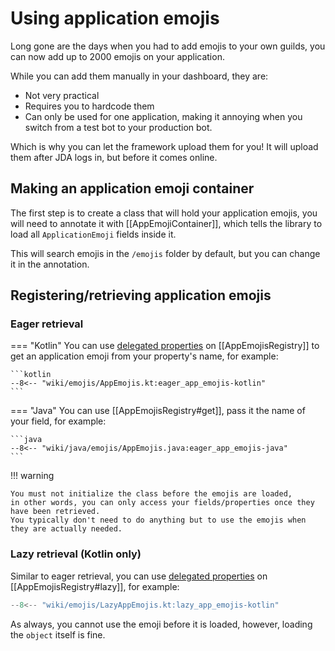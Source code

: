 # Using application emojis

Long gone are the days when you had to add emojis to your own guilds,
you can now add up to 2000 emojis on your application.

While you can add them manually in your dashboard, they are:

* Not very practical
* Requires you to hardcode them
* Can only be used for one application, making it annoying when you switch from a test bot to your production bot.

Which is why you can let the framework upload them for you!
It will upload them after JDA logs in, but before it comes online.

## Making an application emoji container

The first step is to create a class that will hold your application emojis,
you will need to annotate it with [[AppEmojiContainer]], 
which tells the library to load all `ApplicationEmoji` fields inside it.

This will search emojis in the `/emojis` folder by default, but you can change it in the annotation. 

## Registering/retrieving application emojis
### Eager retrieval

=== "Kotlin"
    You can use [delegated properties](https://kotlinlang.org/docs/delegated-properties.html) on [[AppEmojisRegistry]] to get an application emoji from your property's name,
    for example:

    ```kotlin
    --8<-- "wiki/emojis/AppEmojis.kt:eager_app_emojis-kotlin"
    ```

=== "Java"
    You can use [[AppEmojisRegistry#get]], pass it the name of your field, for example:

    ```java
    --8<-- "wiki/java/emojis/AppEmojis.java:eager_app_emojis-java"
    ```

!!! warning

    You must not initialize the class before the emojis are loaded,
    in other words, you can only access your fields/properties once they have been retrieved.
    You typically don't need to do anything but to use the emojis when they are actually needed.

### Lazy retrieval (Kotlin only)

Similar to eager retrieval, you can use [delegated properties](https://kotlinlang.org/docs/delegated-properties.html) on [[AppEmojisRegistry#lazy]], for example:

```kotlin
--8<-- "wiki/emojis/LazyAppEmojis.kt:lazy_app_emojis-kotlin"
```

As always, you cannot use the emoji before it is loaded, however,
loading the `object` itself is fine.